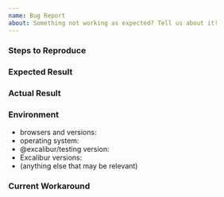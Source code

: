 ```yaml
---
name: Bug Report
about: Something not working as expected? Tell us about it!
---
```


<!-- ::: IMPORTANT NOTE ::: 

Hi, this is the Excalibur development team. Please take a moment to read the instructions below:

Please ask any questions you have in our forum: https://groups.google.com/forum/#!forum/excaliburjs

Please wait to file a Github issue until after you've read through and understand the contributing guidelines. If you're not sure if you should submit an issue, ask your question in the forum linked above.
https://github.com/excaliburjs/Excalibur/blob/main/.github/CONTRIBUTING.md#reporting-bugs
-->

<!-- Please follow the format below to make it easier for us to help you -->
<!-- Add relevant pictures/gifs as appropriate -->

### Steps to Reproduce
<!-- Detailed steps for reproducing the problem -->
<!-- If possible, please include a self-contained code snippet that demonstrates the problem -->

### Expected Result
<!-- What you expected to happen -->

### Actual Result
<!-- What happened instead -->

### Environment
<!-- Please fill out these fields -->
- browsers and versions: <!-- e.x. Chrome (50.0.2883.87), Firefox (50.1.0), Edge (38.14393.0.0), etc. -->
- operating system: <!-- What OS are you using? -->
- @excalibur/testing version: <!-- which version of @excalibur/testing are you using?-->
- Excalibur versions: <!-- which version(s) of Excalibur contain the bug?-->
- (anything else that may be relevant) <!-- Are there versions of Excalibur that don't contain the bug?, etc. -->

### Current Workaround
<!-- If you have determined a workaround for this issue, please detail it here -->
